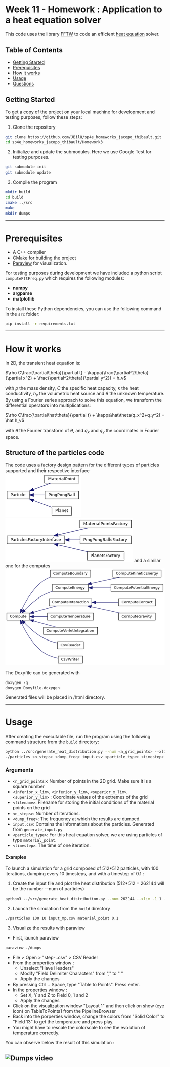 # Week 11 - Homework : Application to a heat equation solver

This code uses the library [FFTW](http://fftw.org/) to code an efficient [heat equation](https://en.wikipedia.org/wiki/Heat_equation) solver.

## Table of Contents

- [Getting Started](#getting-started)
- [Prerequisites](#prerequisites)
- [How it works](#how-it-works)
- [Usage](#usage)
- [Questions](#questions)


## Getting Started

To get a copy of the project on your local machine for development and testing purposes, follow these steps:

1. Clone the repository

```bash
git clone https://github.com/JBil8/sp4e_homeworks_jacopo_thibault.git
cd sp4e_homeworks_jacopo_thibault/Homework3
```

2. Initialize and update the submodules. Here we use Google Test for testing purposes.

```bash
git submodule init
git submodule update
```

3. Compile the program

```bash
mkdir build
cd build
cmake ../src
make
mkdir dumps
```
---

# Prerequisites

- A C++ compiler
- CMake for building the project
- [Paraview](https://www.paraview.org/download/) for visualization.

For testing purposes during development we have included a python script `computeFftFreq.py` which requires the following modules:
- **numpy**
- **argparse**
- **matplotlib**

To install these Python dependencies, you can use the following command in the `src` folder:

```bash
pip install -r requirements.txt
```

---

# How it works

In 2D, the transient heat equation is:

$\rho C\frac{\partial\theta}{\partial t} - \kappa(\frac{\partial^2\theta}{\partial x^2} + \frac{\partial^2\theta}{\partial y^2}) = h_v$

with $\rho$ the mass density, $C$ the specific heat capacity, $\kappa$ the heat conductivity, $h_v$ the volumetric heat source and $\theta$ the unknown temperature. By using a Fourier series approach to solve this equation, we transform the differential operators into multiplications:

$\rho C\frac{\partial\hat\theta}{\partial t} + \kappa\hat\theta(q_x^2+q_y^2) = \hat h_v$

with $\hat\theta$ the Fourier transform of $\theta$, and $q_x$ and $q_y$ the coordinates in Fourier space. 

## Structure of the particles code

The code uses a factory design pattern for the different types of particles supported and their respective interface ![Factory design for particles](images/inherit_graph_7.png)
![Factory design for particles interfaces](images/inherit_graph_8.png)
and a similar one for the computes ![Factory design for computes](images/inherit_graph_0.png)

The Doxyfile can be generated with 
```
doxygen -g
doxygen Doxyfile.doxygen
```
Generated files will be placed in /html directory.

---

# Usage

After creating the executable file, run the program using the following command structure from the `build` directory:

```bash
python ../src/generate_heat_distribution.py --num <n_grid_points> --xlim <inferior_limit_x> <superior_limit_x> --ylim <inferior_limit_y> <superior_limit_y> --filename <filename> --plot  
./particles <n_steps> <dump_freq> input.csv <particle_type> <timestep>
```

### Arguments

- `<n_grid_points>`: Number of points in the 2D grid. Make sure it is a square number
- `<inferior_x_lim>`, `<inferior_y_lim>`, `<superior_x_lim>`, `<superior_y_lim>` : Coordinate values of the extremes of the grid 
- `<filename>`: Filename for storing the initial conditions of the material points on the grid
- `<n_steps>`: Number of iterations.
- `<dump_freq>`: The frequency at which the results are dumped.
- `input.csv`: Contains the informations about the particles. Generated from `generate_input.py`
- `<particle_type>`: For this heat equation solver, we are using particles of type `material_point`.
- `<timestep>`: The time of one iteration.

#### Examples

To launch a simulation for a grid composed of 512*512 particles, with 100 iterations, dumping every 10 timesteps, and with a timestep of 0.1 :

1. Create the input file and plot the heat distribution (512*512 = 262144 will be the number --num of particles)

```bash
python3 ../src/generate_heat_distribution.py --num 262144 --xlim -1 1 --ylim -1 1 --filename input_mp.csv --plot  
```

2. Launch the simulation from the `build` directory

```bash
./particles 100 10 input_mp.csv material_point 0.1
```

3. Visualize the results with paraview

- First, launch paraview
```bash
paraview ./dumps
```
- File > Open > "step-..csv" > CSV Reader
- From the properties window :
    - Unselect "Have Headers"
    - Modify "Field Delimiter Characters" from "," to " "
    - Apply the changes
- By pressing Ctrl + Space, type "Table to Points". Press enter.
- In the properties window :
    - Set X, Y and Z to Field 0, 1 and 2
    - Apply the changes
- Click on the visualization window "Layout 1" and then click on show (eye icon) on TableToPoints1 from the PipelineBrowser
- Back into the porperties window, change the colors from "Solid Color" to "Field 13" to get the temperature and press play.
- You might have to rescale the colorscale to see the evolution of temperature correctly.

You can observe below the result  of this simulation :


![Dumps video](images/video.gif)
---
